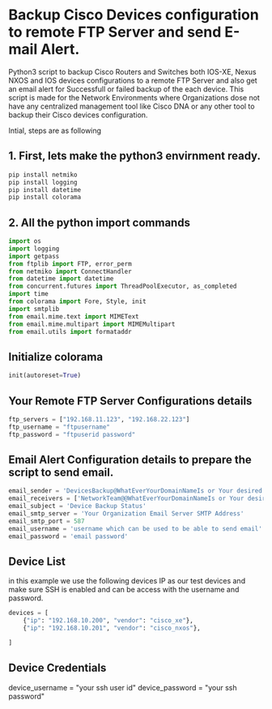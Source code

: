 # Backup Cisco Devices configuration to remote FTP Server and send E-mail Alert.
Python3 script to backup Cisco Routers and Switches both IOS-XE, Nexus NXOS and IOS devices configurations to a remote FTP Server and also get an email alert for Successfull or failed backup of the each device.
This script is made for the Network Environments where Organizations dose not have any centralized management tool like Cisco DNA or any other tool to backup their Cisco devices configuration.

Intial, steps are as following
## 1. First, lets make the python3 envirnment ready.
```sh
pip install netmiko    
pip install logging
pip install datetime
pip install colorama
```

## 2. All the python import commands
```py
import os
import logging
import getpass
from ftplib import FTP, error_perm
from netmiko import ConnectHandler
from datetime import datetime
from concurrent.futures import ThreadPoolExecutor, as_completed
import time
from colorama import Fore, Style, init
import smtplib
from email.mime.text import MIMEText
from email.mime.multipart import MIMEMultipart
from email.utils import formataddr
```

## Initialize colorama
```py
init(autoreset=True)
```

## Your Remote FTP Server Configurations details
```py
ftp_servers = ["192.168.11.123", "192.168.22.123"]
ftp_username = "ftpusername"
ftp_password = "ftpuserid password"
```

## Email Alert Configuration details to prepare the script to send email.
```py
email_sender = 'DevicesBackup@WhatEverYourDomainNameIs or Your desired email'
email_receivers = ['NetworkTeam@@WhatEverYourDomainNameIs or Your desired email distritbuion' ]
email_subject = 'Device Backup Status'
email_smtp_server = 'Your Organization Email Server SMTP Address'
email_smtp_port = 587
email_username = 'username which can be used to be able to send email'
email_password = 'email password'
```

## Device List
in this example we use the following devices IP as our test devices and make sure SSH is enabled and can be access with the username and password.
```py
devices = [
    {"ip": "192.168.10.200", "vendor": "cisco_xe"},
    {"ip": "192.168.10.201", "vendor": "cisco_nxos"},

]
```
## Device Credentials
device_username = "your ssh user id"
device_password = "your ssh password"
